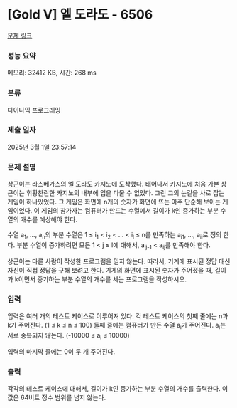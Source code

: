# [Gold V] 엘 도라도 - 6506 

[문제 링크](https://www.acmicpc.net/problem/6506) 

### 성능 요약

메모리: 32412 KB, 시간: 268 ms

### 분류

다이나믹 프로그래밍

### 제출 일자

2025년 3월 1일 23:57:14

### 문제 설명

<p>상근이는 라스베가스의 엘 도라도 카지노에 도착했다. 태어나서 카지노에 처음 가본 상근이는 휘황찬란한 카지노의 내부에 입을 다물 수 없었다. 그런 그의 눈길을 사로 잡는 게임이 하나있었다. 그 게임은 화면에 n개의 숫자가 화면에 뜨는 아주 단순해 보이는 게임이었다. 이 게임의 참가자는 컴퓨터가 만드는 수열에서 길이가 k인 증가하는 부분 수열의 개수를 예상해야 한다.</p>

<p>수열 a<sub>1</sub>, ..., a<sub>n</sub>의 부분 수열은 1 ≤ i<sub>1</sub> < i<sub>2</sub> < ... < i<sub>l</sub> ≤ n를 만족하는 a<sub>i1</sub>, ..., a<sub>il</sub>로 정의 한다. 부분 수열이 증가하려면 모든 1 < j ≤ l에 대해서, a<sub>ij-1</sub> < a<sub>ij</sub>를 만족해야 한다.</p>

<p>상근이는 다른 사람이 작성한 프로그램을 믿지 않는다. 따라서, 기계에 표시된 정답 대신 자신이 직접 정답을 구해 보려고 한다. 기계의 화면에 표시된 숫자가 주어졌을 때, 길이가 k이면서 증가하는 부분 수열의 개수를 세는 프로그램을 작성하시오.</p>

### 입력 

 <p>입력은 여러 개의 테스트 케이스로 이루어져 있다. 각 테스트 케이스의 첫째 줄에는 n과 k가 주어진다. (1 ≤ k ≤ n ≤ 100) 둘째 줄에는 컴퓨터가 만든 수열 a<sub>i</sub>가 주어진다. a<sub>i</sub>는 서로 중복되지 않는다. (-10000 ≤ a<sub>i</sub> ≤ 10000)</p>

<p>입력의 마지막 줄에는 0이 두 개 주어진다.</p>

### 출력 

 <p>각각의 테스트 케이스에 대해서, 길이가 k인 증가하는 부분 수열의 개수를 출력한다. 이 값은 64비트 정수 범위를 넘지 않는다.</p>

